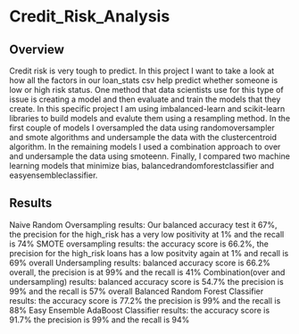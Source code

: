 # Credit_Risk_Analysis

## Overview 
Credit risk is very tough to predict. In this project I want to take a look at how all the factors in our loan_stats csv help predict whether someone is low or high risk status. One method that data scientists use for this type of issue is creating a model and then evaluate and train the models that they create. In this specific project I am using imbalanced-learn and scikit-learn libraries to build models and evalute them using a resampling method. In the first couple of models I oversampled the data using randomoversampler and smote algorithms and undersample the data with the clustercentroid algorithm. In the remaining models I used a combination approach to over and undersample the data using smoteenn. Finally, I compared two machine learning models that minimize bias, balancedrandomforestclassifier and easyensembleclassifier.

## Results 
Naive Random Oversampling results: Our balanced accuracy test it 67%, the precision for the high_risk has a very low positivity at 1% and the recall is 74%
SMOTE oversampling results: the accuracy score is 66.2%, the precision for the high_risk loans has a low positvity again at 1% and recall is 69% overall
Undersampling results: balanced accuracy score is 66.2% overall, the precision is at 99% and the recall is 41%
Combination(over and undersampling) results: balanced accuracy score is 54.7% the precision is 99% and the recall is 57% overall
Balanced Random Forest Classifier results: the accuracy score is 77.2% the precision is 99% and the recall is 88%
Easy Ensemble AdaBoost Classifier results: the accuracy score is 91.7% the precision is 99% and the recall is 94%
